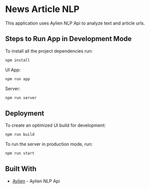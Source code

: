 # News Article NLP

This  application uses Aylien NLP Api to analyze text and article urls.

## Steps to Run App in Development Mode

To install all the project dependencies run:
```bash
npm install
```
UI App:
```bash
npm run app
```

Server:
```bash
npm run server
```

## Deployment

To create an optimized UI build for development:
```bash
npm run build
```

To run the server in production mode, run:
```bash
npm run start
```

## Built With

* [Aylien](https://aylien.com/) - Aylien NLP Api 


